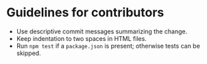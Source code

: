 # Guidelines for contributors

- Use descriptive commit messages summarizing the change.
- Keep indentation to two spaces in HTML files.
- Run `npm test` if a `package.json` is present; otherwise tests can be skipped.
